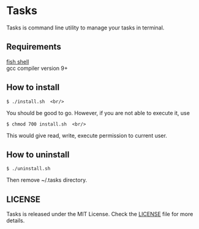 # Tasks
Tasks is command line utility to manage your tasks in terminal.

## Requirements
[fish shell](https://fishshell.com/)        
gcc compiler version 9+

## How to install
```shell
$ ./install.sh  <br/>
```
You should be good to go. However, if you are not able to execute it, use       
```shell
$ chmod 700 install.sh  <br/>
``` 
This would give read, write, execute permission to current user.

## How to uninstall
```fish
$ ./uninstall.sh
```
Then remove ~/.tasks directory.

## LICENSE
Tasks is released under the MIT License. Check the [LICENSE](https://github.com/cmaspi/tasks/blob/stable/LICENSE) file for more details.